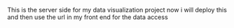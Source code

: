 This is the server side for my data visualization project now i will deploy this and then use the url in my front end for the data access
